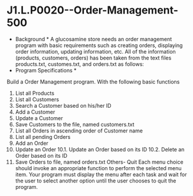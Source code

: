 # J1.L.P0020--Order-Management-500

* Background *
A glucosamine store needs an order management program with basic requirements such as creating 
orders, displaying order information, updating information, etc. All of the information (products, customers, 
orders) has been taken from the text files products.txt, customes.txt, and orders.txt as follows:
* Program Specifications *

Build a Order Management program. With the following basic functions
1. List all Products
2. List all Customers
3. Search a Customer based on his/her ID
4. Add a Customer
5. Update a Customer
6. Save Customers to the file, named customers.txt
7. List all Orders in ascending order of Customer name
8. List all pending Orders
9. Add an Order
10. Update an Order
10.1. Update an Order based on its ID
10.2. Delete an Order based on its ID
11. Save Orders to file, named orders.txt
Others- Quit
Each menu choice should invoke an appropriate function to perform the selected menu item. Your 
program must display the menu after each task and wait for the user to select another option until the 
user chooses to quit the program.
